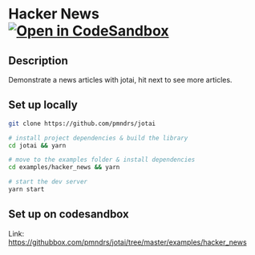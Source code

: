 # Hacker News [![Open in CodeSandbox](https://img.shields.io/badge/Open%20in-CodeSandbox-blue?style=flat-square&logo=codesandbox)](https://githubbox.com/pmndrs/jotai/tree/master/examples/hacker_news)

## Description

Demonstrate a news articles with jotai, hit next to see more articles.

## Set up locally

```bash
git clone https://github.com/pmndrs/jotai

# install project dependencies & build the library
cd jotai && yarn

# move to the examples folder & install dependencies
cd examples/hacker_news && yarn

# start the dev server
yarn start
```

## Set up on codesandbox

Link: https://githubbox.com/pmndrs/jotai/tree/master/examples/hacker_news
